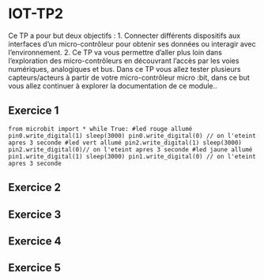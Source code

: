 # IOT-TP2
Ce TP a pour but deux objectifs : 1. Connecter différents dispositifs aux interfaces d’un micro-contrôleur pour obtenir ses données ou interagir avec l’environnement. 2. Ce TP va vous permettre d’aller plus loin dans l’exploration des micro-contrôleurs en découvrant l’accès par les voies numériques, analogiques et bus. Dans ce TP vous allez tester plusieurs capteurs/acteurs à partir de votre micro-contrôleur micro :bit, dans ce but vous allez continuer à explorer la documentation de ce module..

## Exercice 1
`from microbit import *
while True:
    #led rouge allumé
    pin0.write_digital(1)
    sleep(3000)
    pin0.write_digital(0) // on l'eteint apres 3 seconde
    #led vert allumé
    pin2.write_digital(1)
    sleep(3000)
    pin2.write_digital(0)// on l'eteint apres 3 seconde
    #led jaune allumé
    pin1.write_digital(1)
    sleep(3000)
    pin1.write_digital(0) // on l'eteint apres 3 seconde`
## Exercice 2

## Exercice 3

## Exercice 4

## Exercice 5

